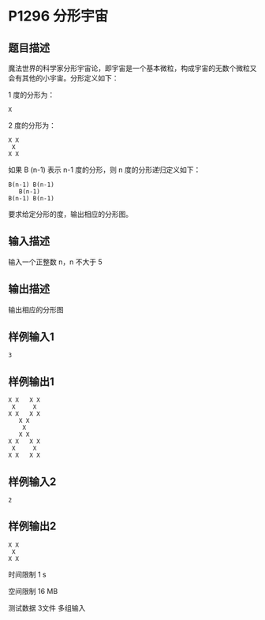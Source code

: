 # P1296 分形宇宙

## 题目描述
魔法世界的科学家分形宇宙论，即宇宙是一个基本微粒，构成宇宙的无数个微粒又会有其他的小宇宙。分形定义如下：

1 度的分形为：
```
X
```

2 度的分形为：
```
X X
 X
X X
```

如果 B (n-1) 表示 n-1 度的分形，则 n 度的分形递归定义如下：
```
B(n-1) B(n-1)
   B(n-1)
B(n-1) B(n-1)
```
要求给定分形的度，输出相应的分形图。

## 输入描述
输入一个正整数 n，n 不大于 5

## 输出描述
输出相应的分形图

## 样例输入1

```
3
```

## 样例输出1

```
X X   X X
 X     X 
X X   X X
   X X
    X    
   X X
X X   X X
 X     X 
X X   X X
```

## 样例输入2

```
2
```

## 样例输出2

```
X X
 X 
X X
```

时间限制  1 s

空间限制  16 MB

测试数据  3文件 多组输入
